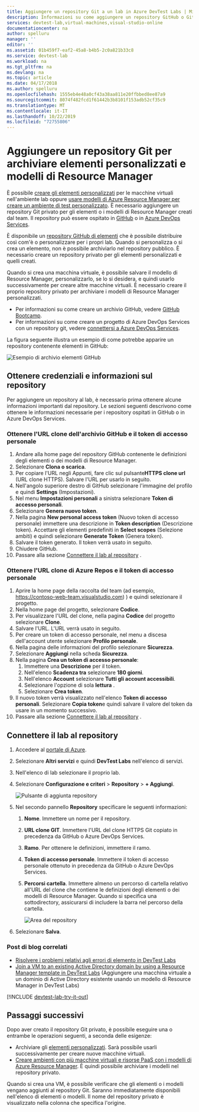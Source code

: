 ```yaml
---
title: Aggiungere un repository Git a un lab in Azure DevTest Labs | Microsoft Docs
description: Informazioni su come aggiungere un repository GitHub o Git di Azure DevOps Services per l'origine degli elementi personalizzati in Azure DevTest Labs.
services: devtest-lab,virtual-machines,visual-studio-online
documentationcenter: na
author: spelluru
manager: ''
editor: ''
ms.assetid: 01b459f7-eaf2-45a8-b4b5-2c0a821b33c8
ms.service: devtest-lab
ms.workload: na
ms.tgt_pltfrm: na
ms.devlang: na
ms.topic: article
ms.date: 04/17/2018
ms.author: spelluru
ms.openlocfilehash: 1555eb4e48a0cf43a38aa811e20ffbbed8ee87a9
ms.sourcegitcommit: 8074f482fcd1f61442b3b8101f153adb52cf35c9
ms.translationtype: MT
ms.contentlocale: it-IT
ms.lasthandoff: 10/22/2019
ms.locfileid: "72755806"
---
```

# <a name="add-a-git-repository-to-store-custom-artifacts-and-resource-manager-templates"></a>Aggiungere un repository Git per archiviare elementi personalizzati e modelli di Resource Manager

È possibile [creare gli elementi personalizzati](devtest-lab-artifact-author.md) per le macchine virtuali nell'ambiente lab oppure [usare modelli di Azure Resource Manager per creare un ambiente di test personalizzato](devtest-lab-create-environment-from-arm.md). È necessario aggiungere un repository Git privato per gli elementi o i modelli di Resource Manager creati dal team. Il repository può essere ospitato in [GitHub](https://github.com) o in [Azure DevOps Services](https://visualstudio.com).

È disponibile un [repository GitHub di elementi](https://github.com/Azure/azure-devtestlab/tree/master/Artifacts) che è possibile distribuire così com'è o personalizzare per i propri lab. Quando si personalizza o si crea un elemento, non è possibile archiviarlo nel repository pubblico. È necessario creare un repository privato per gli elementi personalizzati e quelli creati. 

Quando si crea una macchina virtuale, è possibile salvare il modello di Resource Manager, personalizzarlo, se lo si desidera, e quindi usarlo successivamente per creare altre macchine virtuali. È necessario creare il proprio repository privato per archiviare i modelli di Resource Manager personalizzati.  

* Per informazioni su come creare un archivio GitHub, vedere [GitHub Bootcamp](https://help.github.com/categories/bootcamp/).
* Per informazioni su come creare un progetto di Azure DevOps Services con un repository git, vedere [connettersi a Azure DevOps Services](https://www.visualstudio.com/get-started/setup/connect-to-visual-studio-online).

La figura seguente illustra un esempio di come potrebbe apparire un repository contenente elementi in GitHub:  

![Esempio di archivio elementi GitHub](./media/devtest-lab-add-repo/devtestlab-github-artifact-repo-home.png)

## <a name="get-the-repository-information-and-credentials"></a>Ottenere credenziali e informazioni sul repository
Per aggiungere un repository al lab, è necessario prima ottenere alcune informazioni importanti dal repository. Le sezioni seguenti descrivono come ottenere le informazioni necessarie per i repository ospitati in GitHub o in Azure DevOps Services.

### <a name="get-the-github-repository-clone-url-and-personal-access-token"></a>Ottenere l'URL clone dell'archivio GitHub e il token di accesso personale

1. Andare alla home page del repository GitHub contenente le definizioni degli elementi o dei modelli di Resource Manager.
2. Selezionare **Clona o scarica**.
3. Per copiare l'URL negli Appunti, fare clic sul pulsante**HTTPS clone url** (URL clone HTTPS). Salvare l'URL per usarlo in seguito.
4. Nell'angolo superiore destro di GitHub selezionare l'immagine del profilo e quindi **Settings** (Impostazioni).
5. Nel menu **Impostazioni personali** a sinistra selezionare **Token di accesso personali**.
6. Selezionare **Genera nuovo token**.
7. Nella pagina **New personal access token** (Nuovo token di accesso personale) immettere una descrizione in **Token description** (Descrizione token). Accettare gli elementi predefiniti in **Select scopes** (Selezione ambiti) e quindi selezionare **Generate Token** (Genera token).
8. Salvare il token generato. Il token verrà usato in seguito.
9. Chiudere GitHub.   
10. Passare alla sezione [Connettere il lab al repository](#connect-your-lab-to-the-repository) .

### <a name="get-the-azure-repos-clone-url-and-personal-access-token"></a>Ottenere l'URL clone di Azure Repos e il token di accesso personale

1. Aprire la home page della raccolta del team (ad esempio, https://contoso-web-team.visualstudio.com) ) e quindi selezionare il progetto.
2. Nella home page del progetto, selezionare **Codice**.
3. Per visualizzare l'URL del clone, nella pagina **Codice** del progetto selezionare **Clone**.
4. Salvare l'URL. L'URL verrà usato in seguito.
5. Per creare un token di accesso personale, nel menu a discesa dell'account utente selezionare **Profilo personale**.
6. Nella pagina delle informazioni del profilo selezionare **Sicurezza**.
7. Selezionare **Aggiungi** nella scheda **Sicurezza**.
8. Nella pagina **Crea un token di accesso personale**:
   1. Immettere una **Descrizione** per il token.
   2. Nell'elenco **Scadenza tra** selezionare **180 giorni**.
   3. Nell'elenco **Account** selezionare **Tutti gli account accessibili**.
   4. Selezionare l'opzione di sola **lettura** .
   5. Selezionare **Crea token**.
9. Il nuovo token verrà visualizzato nell'elenco **Token di accesso personali**. Selezionare **Copia token**e quindi salvare il valore del token da usare in un momento successivo.
10. Passare alla sezione [Connettere il lab al repository](#connect-your-lab-to-the-repository) .

## <a name="connect-your-lab-to-the-repository"></a>Connettere il lab al repository
1. Accedere al [portale di Azure](https://go.microsoft.com/fwlink/p/?LinkID=525040).
2. Selezionare **Altri servizi** e quindi **DevTest Labs** nell'elenco di servizi.
3. Nell'elenco di lab selezionare il proprio lab. 
4. Selezionare **Configurazione e criteri** > **Repository** >  **+ Aggiungi**.

    ![Pulsante di aggiunta repository](./media/devtest-lab-add-repo/devtestlab-add-repo.png)
5. Nel secondo pannello **Repository** specificare le seguenti informazioni:
   1. **Nome**. Immettere un nome per il repository.
   2. **URL clone GIT**. Immettere l'URL del clone HTTPS Git copiato in precedenza da GitHub o Azure DevOps Services.
   3. **Ramo**. Per ottenere le definizioni, immettere il ramo.
   4. **Token di accesso personale**. Immettere il token di accesso personale ottenuto in precedenza da GitHub o Azure DevOps Services.
   5. **Percorsi cartella**. Immettere almeno un percorso di cartella relativo all'URL del clone che contiene le definizioni degli elementi o dei modelli di Resource Manager. Quando si specifica una sottodirectory, assicurarsi di includere la barra nel percorso della cartella.

      ![Area del repository](./media/devtest-lab-add-repo/devtestlab-repo-blade.png)
6. Selezionare **Salva**.

### <a name="related-blog-posts"></a>Post di blog correlati
* [Risolvere i problemi relativi agli errori di elemento in DevTest Labs](devtest-lab-troubleshoot-artifact-failure.md)
* [Join a VM to an existing Active Directory domain by using a Resource Manager template in DevTest Labs](https://www.visualstudiogeeks.com/blog/DevOps/Join-a-VM-to-existing-AD-domain-using-ARM-template-AzureDevTestLabs) (Aggiungere una macchina virtuale a un dominio di Active Directory esistente usando un modello di Resource Manager in DevTest Labs)

[!INCLUDE [devtest-lab-try-it-out](../../includes/devtest-lab-try-it-out.md)]

## <a name="next-steps"></a>Passaggi successivi
Dopo aver creato il repository Git privato, è possibile eseguire una o entrambe le operazioni seguenti, a seconda delle esigenze:
* Archiviare gli [elementi personalizzati](devtest-lab-artifact-author.md). Sarà possibile usarli successivamente per creare nuove macchine virtuali.
* [Creare ambienti con più macchine virtuali e risorse PaaS con i modelli di Azure Resource Manager](devtest-lab-create-environment-from-arm.md). È quindi possibile archiviare i modelli nel repository privato.

Quando si crea una VM, è possibile verificare che gli elementi o i modelli vengano aggiunti al repository Git. Saranno immediatamente disponibili nell'elenco di elementi o modelli. Il nome del repository privato è visualizzato nella colonna che specifica l'origine. 

